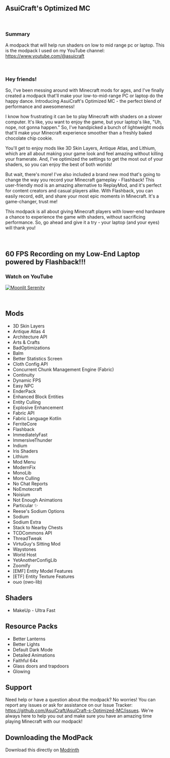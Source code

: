 ## AsuiCraft's Optimized MC

&nbsp;  
### Summary

A modpack that will help run shaders on low to mid range  pc or laptop. This is the modpack I used on my YouTube channel:  https://www.youtube.com/@asuicraft  

&nbsp;
&nbsp;  

### Hey friends! 

So, I've been messing around with Minecraft mods for ages, and I've finally created a modpack that'll make your low-to-mid-range PC or laptop do the happy dance. Introducing AsuiCraft's Optimized MC - the perfect blend of performance and awesomeness!  


I know how frustrating it can be to play Minecraft with shaders on a slower computer. It's like, you want to enjoy the game, but your laptop's like, "Uh, nope, not gonna happen." So, I've handpicked a bunch of lightweight mods that'll make your Minecraft experience smoother than a freshly baked chocolate chip cookie.  


You'll get to enjoy mods like 3D Skin Layers, Antique Atlas, and Lithium, which are all about making your game look and feel amazing without killing your framerate. And, I've optimized the settings to get the most out of your shaders, so you can enjoy the best of both worlds!  


But wait, there's more! I've also included a brand new mod that's going to change the way you record your Minecraft gameplay - Flashback! This user-friendly mod is an amazing alternative to ReplayMod, and it's perfect for content creators and casual players alike. With Flashback, you can easily record, edit, and share your most epic moments in Minecraft. It's a game-changer, trust me!  


This modpack is all about giving Minecraft players with lower-end hardware a chance to experience the game with shaders, without sacrificing performance. So, go ahead and give it a try - your laptop (and your eyes) will thank you!    

&nbsp;
&nbsp;  

## 60 FPS Recording on my Low-End Laptop powered by Flashback!!!
### Watch on YouTube
[![Moonlit Serenity](https://img.youtube.com/vi/XSDmb7H0YM8/0.jpg)](https://www.youtube.com/watch?v=XSDmb7H0YM8)



&nbsp;
&nbsp;  

## Mods 

- 3D Skin Layers
- Antique Atlas 4
- Architecture API
- Arts & Crafts
- BadOptimizations
- Balm
- Better Statistics Screen
- Cloth Config API
- Concurrent Chunk Management Engine (Fabric)
- Continuity
- Dynamic FPS
- Easy NPC
- EnderPack
- Enhanced Block Entities
- Entity Culling
- Explosive Enhancement
- Fabric API
- Fabric Language Kotlin
- FerriteCore
- Flashback
- ImmediatelyFast
- ImmersiveThunder
- Indium
- Iris Shaders
- Lithium
- Mod Menu
- ModernFix
- MonoLib
- More Culling
- No Chat Reports
- NoEmotecraft
- Noisium
- Not Enough Animations
- Particular ✨
- Reese's Sodium Options
- Sodium
- Sodium Extra
- Stack to Nearby Chests
- TCDCommons API
- ThreadTweak
- VirtuGuy's Sitting Mod
- Waystones
- World Host
- YetAnotherConfigLib
- Zoomify
- [EMF] Entity Model Features
- [ETF] Entity Texture Features
- oωo (owo-lib)


## Shaders
- MakeUp - Ultra Fast


## Resource Packs
- Better Lanterns
- Better Lights
- Default Dark Mode
- Detailed Animations
- Faithful 64x
- Glass doors and trapdoors
- Glowing




## Support
Need help or have a question about the modpack? No worries! You can report any issues or ask for assistance on our Issue Tracker: https://github.com/AsuiCraft/AsuiCraft-s-Optimized-MC/issues. We're always here to help you out and make sure you have an amazing time playing Minecraft with our modpack!

## Downloading the ModPack
Download this directly on [Modrinth](https://modrinth.com/modpack/asuicrafts-optimized-mc)
